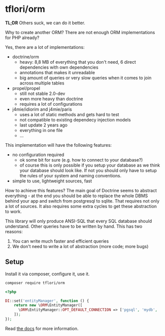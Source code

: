 # tflori/orm

**TL;DR** Others suck, we can do it better.

Why to create another ORM? There are not enough ORM implementations for PHP already?

Yes, there are a lot of implementations:
- doctrine/orm
  - heavy: 8,8 MB of everything that you don't need, 6 direct dependencies with own dependencies
  - annotations that makes it unreadable
  - big amount of queries or very slow queries when it comes to join across multiple tables
- propel/propel 
  - still not stable 2.0-dev 
  - even more heavy than doctrine
  - requires a lot of configurations
- j4mie/idiorim and j4mie/paris
  - uses a lot of static methods and gets hard to test
  - not compatible to existing dependecy injection models
  - last update 2 years ago
  - everything in one file
  - ...
  
This implementation will have the following features:
- no configuration required
  - ok some bit for sure (e.g. how to connect to your database?)
  - of course this is only possible if you setup your database as we think your database should look like. If not you
    should only have to setup the rules of your system and naming conventions.
- simple to use, lightweight sources, fast

How to achieve this features? The main goal of Doctrine seems to abstract everything - at the end you should be able
to replace the whole DBMS behind your app and switch from postgresql to sqlite. That requires not only a lot of
sources. It also requires some extra cycles to get these abstraction to work.
 
This library will only produce ANSI-SQL that every SQL database should understand. Other queries have to be written by
hand. This has two reasons:
1. You can write much faster and efficient queries
2. We don't need to write a lot of abstraction (more code; more bugs)

## Setup

Install it via composer, configure it, use it.
```bash
composer require tflori/orm
```

```php
<?php

DI::set('entityManager', function () {
    return new \ORM\EntityManager([
      \ORM\EntityManager::OPT_DEFAULT_CONNECTION => ['pgsql', 'mydb', 'postgres']
    ]);
});
```

Read [the docs](https://tflori.github.io/orm) for more information.
